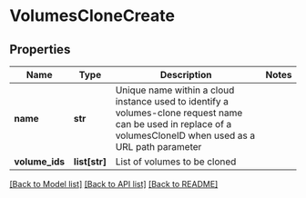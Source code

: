 # VolumesCloneCreate

## Properties
Name | Type | Description | Notes
------------ | ------------- | ------------- | -------------
**name** | **str** | Unique name within a cloud instance used to identify a volumes-clone request name can be used in replace of a volumesCloneID when used as a URL path parameter  | 
**volume_ids** | **list[str]** | List of volumes to be cloned | 

[[Back to Model list]](../README.md#documentation-for-models) [[Back to API list]](../README.md#documentation-for-api-endpoints) [[Back to README]](../README.md)


